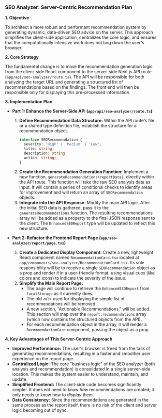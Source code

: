 ### **SEO Analyzer: Server-Centric Recommendation Plan**

**1. Objective**

To architect a more robust and performant recommendation system by generating dynamic, data-driven SEO advice on the server. This approach simplifies the client-side application, centralizes the core logic, and ensures that the computationally intensive work does not bog down the user's browser.

**2. Core Strategy**

The fundamental change is to move the recommendation generation logic from the client-side React component to the server-side Next.js API route (`app/api/seo-analyzer/route.ts`). The API will be responsible for both analyzing the target URL and generating a structured list of recommendations based on the findings. The front end will then be responsible only for displaying this pre-processed information.

**3. Implementation Plan**

*   **Part 1: Enhance the Server-Side API (`app/api/seo-analyzer/route.ts`)**

    1.  **Define Recommendation Data Structure:** Within the API route's file or a shared type definition file, establish the structure for a recommendation object.
        ```typescript
        interface SEORecommendation {
          severity: 'High' | 'Medium' | 'Low';
          title: string;
          description: string;
          action: string;
        }
        ```
    2.  **Create the Recommendation Generation Function:** Implement a new function, `generateRecommendations(reportData)`, directly within the API route. This function will take the raw SEO analysis data as input. It will contain a series of conditional checks to identify areas for improvement and will return an array of `SEORecommendation` objects.
    3.  **Integrate into the API Response:** Modify the main API logic. After the initial SEO data is gathered, pass it to the `generateRecommendations` function. The resulting recommendations array will be added as a property to the final JSON response sent to the client. The `EnhancedSEOReport` type will be updated to reflect this new structure.

*   **Part 2: Refactor the Frontend Report Page (`app/seo-analyzer/report/page.tsx`)**

    1.  **Create a Dedicated Display Component:** Create a new, lightweight React component named `RecommendationCard.tsx` located at `app/components/seo-analyzer/RecommendationCard.tsx`. Its sole responsibility will be to receive a single `SEORecommendation` object as a prop and render it in a user-friendly format, using visual cues (like colors and icons) to indicate the severity of the issue.
    2.  **Simplify the Main Report Page:**
        *   The page will continue to retrieve the `EnhancedSEOReport` from `localStorage` as it currently does.
        *   The old `<ul>` used for displaying the simple list of recommendations will be removed.
        *   A new section, "Actionable Recommendations," will be added. This section will map over the `report.recommendations` array (which now contains the structured objects from the API).
        *   For each recommendation object in the array, it will render a `RecommendationCard` component, passing the object as a prop.

**4. Key Advantages of This Server-Centric Approach**

*   **Improved Performance:** The user's browser is freed from the task of generating recommendations, resulting in a faster and smoother user experience on the report page.
*   **Centralized Logic:** The core "business logic" of the SEO analyzer (both analysis and recommendation) is consolidated in a single server-side location. This makes the system easier to understand, maintain, and update.
*   **Simplified Frontend:** The client-side code becomes significantly simpler. It does not need to know *how* recommendations are created; it only needs to know how to *display* them.
*   **Data Consistency:** Since the recommendations are generated in the same process as the report itself, there is no risk of the client and server logic becoming out of sync.
